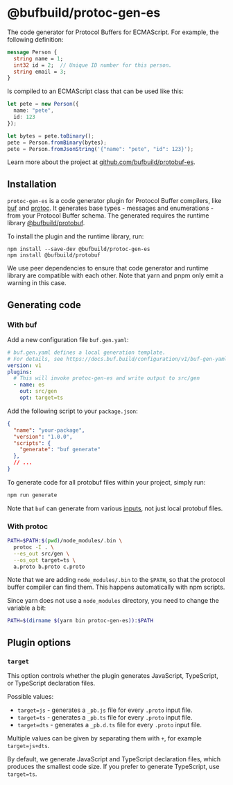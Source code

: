 # @bufbuild/protoc-gen-es

The code generator for Protocol Buffers for ECMAScript. For example, the 
following definition:

```protobuf
message Person {
  string name = 1;
  int32 id = 2;  // Unique ID number for this person.
  string email = 3;
}
```

Is compiled to an ECMAScript class that can be used like this:

```typescript
let pete = new Person({
  name: "pete",
  id: 123
});

let bytes = pete.toBinary();
pete = Person.fromBinary(bytes);
pete = Person.fromJsonString('{"name": "pete", "id": 123}');
```

Learn more about the project at [github.com/bufbuild/protobuf-es](https://github.com/bufbuild/protobuf-es).


## Installation

`protoc-gen-es` is a code generator plugin for Protocol Buffer compilers,
like [buf](https://github.com/bufbuild/buf) and [protoc](https://github.com/protocolbuffers/protobuf/releases).
It generates base types - messages and enumerations - from your Protocol Buffer 
schema. The generated requires the runtime library [@bufbuild/protobuf](https://www.npmjs.com/package/@bufbuild/protobuf).

To install the plugin and the runtime library, run:

```shell
npm install --save-dev @bufbuild/protoc-gen-es
npm install @bufbuild/protobuf
```

We use peer dependencies to ensure that code generator and runtime library are
compatible with each other. Note that yarn and pnpm only emit a warning in this case.


## Generating code

### With buf

Add a new configuration file `buf.gen.yaml`:

```yaml
# buf.gen.yaml defines a local generation template.
# For details, see https://docs.buf.build/configuration/v1/buf-gen-yaml
version: v1
plugins:
  # This will invoke protoc-gen-es and write output to src/gen
  - name: es
    out: src/gen
    opt: target=ts
```

Add the following script to your `package.json`:

```json
{
  "name": "your-package",
  "version": "1.0.0",
  "scripts": {
    "generate": "buf generate"
  },
  // ...
}
```

To generate code for all protobuf files within your project, simply run:

```bash
npm run generate
```

Note that `buf` can generate from various [inputs](https://docs.buf.build/reference/inputs),
not just local protobuf files. 


### With protoc

```bash
PATH=$PATH:$(pwd)/node_modules/.bin \
  protoc -I . \
  --es_out src/gen \
  --os_opt target=ts \
  a.proto b.proto c.proto
```

Note that we are adding `node_modules/.bin` to the `$PATH`, so that the protocol
buffer compiler can find them. This happens automatically with npm scripts.

Since yarn does not use a `node_modules` directory, you need to change the variable
a bit:

```bash
PATH=$(dirname $(yarn bin protoc-gen-es)):$PATH
```

## Plugin options

### `target`

This option controls whether the plugin generates JavaScript, TypeScript,
or TypeScript declaration files.

Possible values:
- `target=js` - generates a `_pb.js` file for every `.proto` input file.
- `target=ts` - generates a `_pb.ts` file for every `.proto` input file.
- `target=dts` - generates a `_pb.d.ts` file for every `.proto` input file.

Multiple values can be given by separating them with `+`, for example
`target=js+dts`.

By default, we generate JavaScript and TypeScript declaration files, which
produces the smallest code size. If you prefer to generate TypeScript, use
`target=ts`.

